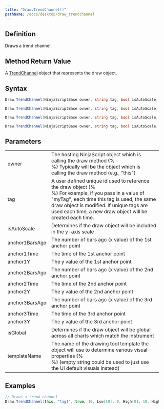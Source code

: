 ```yaml
---
title: "Draw.TrendChannel()"
pathName: /docs/desktop/draw_trendchannel
---
```


## Definition

Draws a trend channel.

## Method Return Value

A [TrendChannel](/docs/desktop/trendchannel) object that represents the draw object.

## Syntax

```csharp
Draw.TrendChannel(NinjaScriptBase owner, string tag, bool isAutoScale, int anchor1BarsAgo, double anchor1Y, int anchor2BarsAgo, double anchor2Y, int anchor3BarsAgo, double anchor3Y)

Draw.TrendChannel(NinjaScriptBase owner, string tag, bool isAutoScale, DateTime anchor1Time, double anchor1Y, DateTime anchor2Time, double anchor2Y, DateTime anchor3Time, double anchor3Y)

Draw.TrendChannel(NinjaScriptBase owner, string tag, bool isAutoScale, int anchor1BarsAgo, double anchor1Y, int anchor2BarsAgo, double anchor2Y, int anchor3BarsAgo, double anchor3Y, bool isGlobal, string templateName)

Draw.TrendChannel(NinjaScriptBase owner, string tag, bool isAutoScale, DateTime anchor1Time, double anchor1Y, DateTime anchor2Time, double anchor2Y, DateTime anchor3Time, double anchor3Y, bool isGlobal, string templateName)
```

## Parameters

|  |  |
| --- | --- |
| owner | The hosting NinjaScript object which is calling the draw method {% <br> %} Typically will be the object which is calling the draw method (e.g., "this") |
| tag | A user defined unique id used to reference the draw object {% <br> %} For example, if you pass in a value of "myTag", each time this tag is used, the same draw object is modified. If unique tags are used each time, a new draw object will be created each time. |
| isAutoScale | Determines if the draw object will be included in the y-axis scale |
| anchor1BarsAgo | The number of bars ago (x value) of the 1st anchor point |
| anchor1Time | The time of the 1st anchor point |
| anchor1Y | The y value of the 1st anchor point |
| anchor2BarsAgo | The number of bars ago (x value) of the 2nd anchor point |
| anchor2Time | The time of the 2nd anchor point |
| anchor2Y | The y value of the 2nd anchor point |
| anchor3BarsAgo | The number of bars ago (x value) of the 3rd anchor point |
| anchor3Time | The time of the 3rd anchor point |
| anchor3Y | The y value of the 3rd anchor point |
| isGlobal | Determines if the draw object will be global across all charts which match the instrument |
| templateName | The name of the drawing tool template the object will use to determine various visual properties {% <br> %} (empty string could be used to just use the UI default visuals instead) |

## Examples

```csharp
// Draws a trend channel
Draw.TrendChannel(this, "tag1", true, 10, Low[10], 0, High[0], 10, High[10] + 5 * TickSize);
```
